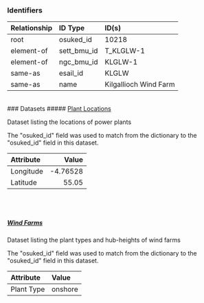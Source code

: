 ### Identifiers

| Relationship   | ID Type     | ID(s)                 |
|:---------------|:------------|:----------------------|
| root           | osuked_id   | 10218                 |
| element-of     | sett_bmu_id | T_KLGLW-1             |
| element-of     | ngc_bmu_id  | KLGLW-1               |
| same-as        | esail_id    | KLGLW                 |
| same-as        | name        | Kilgallioch Wind Farm |

<br>
### Datasets
##### <a href="https://raw.githubusercontent.com/OSUKED/Dictionary-Datasets/main/datasets/plant-locations/datapackage.json">Plant Locations</a>

Dataset listing the locations of power plants

The "osuked_id" field was used to match from the dictionary to the "osuked_id" field in this dataset.

| Attribute   |    Value |
|:------------|---------:|
| Longitude   | -4.76528 |
| Latitude    | 55.05    |

<br><br>
##### <a href="https://raw.githubusercontent.com/OSUKED/Dictionary-Datasets/main/datasets/wind-farms/datapackage.json">Wind Farms</a>

Dataset listing the plant types and hub-heights of wind farms

The "osuked_id" field was used to match from the dictionary to the "osuked_id" field in this dataset.

| Attribute   | Value   |
|:------------|:--------|
| Plant Type  | onshore |
